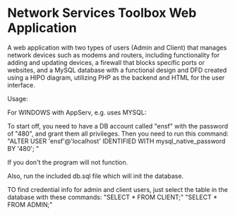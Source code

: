 # Network Services Toolbox Web Application

A web application with two types of users (Admin and Client) that manages network devices such as modems and routers, including functionality for adding and updating devices, a firewall that blocks specific ports or websites, and a MySQL database with a functional design and DFD created using a HIPO diagram, utilizing PHP as the backend and HTML for the user interface.

Usage:

For WINDOWS with AppServ, e.g. uses MYSQL:

To start off, you need to have a DB account called "ensf" with the password of "480", and grant them all privileges. Then you need to run this command: 
"ALTER USER 'ensf'@'localhost' IDENTIFIED WITH mysql_native_password BY '480'; "

If you don't the program will not function.

Also, run the included db.sql file which will init the database.

TO find credential info for admin and client users, just select the table in the database with these commands:
"SELECT * FROM CLIENT;"
"SELECT * FROM ADMIN;"
